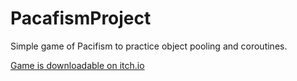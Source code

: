 # PacafismProject
Simple game of Pacifism to practice object pooling and coroutines.

[Game is downloadable on itch.io](https://github.com/jh318/PacafismProject)

